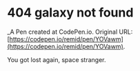 # 404 galaxy not found
 _A Pen created at CodePen.io. Original URL: [https://codepen.io/remid/pen/YOVawm](https://codepen.io/remid/pen/YOVawm).

 You got lost again, space stranger.